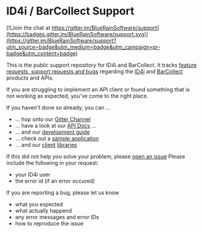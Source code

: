 # ID4i / BarCollect Support

[![Join the chat at https://gitter.im/BlueRainSoftware/support](https://badges.gitter.im/BlueRainSoftware/support.svg)](https://gitter.im/BlueRainSoftware/support?utm_source=badge&utm_medium=badge&utm_campaign=pr-badge&utm_content=badge)

This is the public support repository for ID4i and BarCollect.
It tracks [feature requests, support requests and bugs](https://github.com/BlueRainSoftware/support/issues?state=open) regarding the [ID4i](http://id4i.de) and [BarCollect](http://barcollect.de) products and APIs.

If you are struggling to implement an API client or found something that is not working as expected, you've come to the right place.

If you haven't done so already, you can ... 
* ... hop onto our [Gitter Channel](https://gitter.im/BlueRainSoftware/support)
* ... have a look at our [API Docs](https://backend.id4i.de/docs/redoc/index.html) ...
* ... and our [development guide](https://backend.id4i.de/docs/reference/en/reference.html) 
* ... check out a [sample application](https://github.com/BlueRainSoftware/id4i-api_client-java)
* ... and our [client](https://github.com/BlueRainSoftware/id4i-api_client-java) [libraries](https://github.com/BlueRainSoftware/id4i-api_client-javascript)

If this did not help you solve your problem, please [open an issue](https://github.com/BlueRainSoftware/support/issues/new)
Please include the following in your request:
* your ID4i user
* the error id (if an error occured)

If you are reporting a bug, please let us know
* what you expected
* what actually happend
* any error messages and error IDs
* how to reproduce the issue
